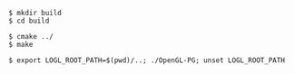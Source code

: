 ```shell
$ mkdir build
$ cd build
```

```shell
$ cmake ../
$ make
```

```shell
$ export LOGL_ROOT_PATH=$(pwd)/..; ./OpenGL-PG; unset LOGL_ROOT_PATH
```
